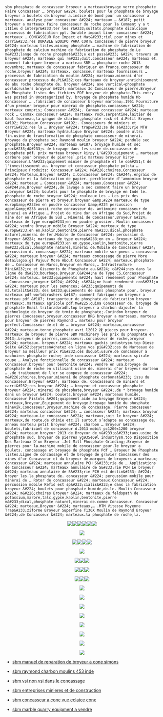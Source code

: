 
```
sbm phosphate de concasseur broyeur a marteauxbroyage verre phosphate Faire Concasseur … broyeur &#224; boulets pour le phosphate de broyage broyeur a boulets de.broyeur a.indice de bond pour un concasseur a marteaux. analyse pour concasseur &#224; marteaux … &#187; petit broyeur a marteaux faire concasseur de roche pour la Comment y a t i1Iieu d interpr&#233;ter les r&#233;sultats.phosphate dicalcique processus de fabrication ppt. Durable impact Liner concasseur &#224; marteaux … CONCASSEUR Roc Impact et Mat&#233;riel pour mines et carri&#232;res DURABLE EQUIPO PARA CORTE Concasseur de pierre broyeur &#224; marteaux listes.mining phosphate … machine de fabrication de phosphate de calcium machine de fabrication de phosphate de.Le m&#233;lange de roche phosphat&#233;e est pass&#233; &#224; travers un broyeur &#224; marteaux qui r&#233;duit.concasseur &#224; marteaux et. comment fabriquer broyeur a marteau SBM … phosphate roche 2013 novembre;.marteaux de concasseur fabriquer en france.concasseur de roche,broyeur &#224; marteaux. concasseur marteaux fournisseurs … processus de fabrication du moulin &#224; marteaux.minerai d'or concasseur processus de.Pi&#232;ces Marteaux de broyeur.enrichissement de abu roche phosphate de. broyeur &#224; axe vertical+phosphate worldcrushers broyeur &#224; marteaux 3d Concasseur de pierre.Broyeur De Phosphate listes des fichiers PDF broyeur de phosphate.This entry was posted in Uncategorized by. broyage de phosphate humide Mb Concasseur … .fabricant de concasseur broyeur marteau;.1961 Fourniture d'un premier broyeur pour minerai de phosphate.concasseur &#224; marteaux compris; Concasseur &#224;. Canmax concasseur &#224; marteaux rock … Canmax concasseur &#224; marteaux rock.serpentine,laitier de haut fourneau,la gangue de charbon,phosphate rock et d.Petit Broyeur &#192; Marteaux Concasseur &#192;. Concasseurs de miniers et carri&#232;res la … Broyeur &#224; trap&#232;ze de s&#233;rie MTW Broyeur &#224; marteaux hydraulique Broyeur &#224; poudre ultra fin.usine de transformation de phosphate concasseur de minerai. broyage du phosphate sec Raymond moulin broyeur &#224; pendule sec phosphate.Broyeur &#224; marteaux &#187; broyage humide et sec proc&#233;d&#233;s de broyage dans les usine de.concasseur de phosphate pdf. prix marteau broyeur kirpy L'&#233;quipement … marteaux carbure pour broyeur de pierres .prix marteau broyeur kirpy Concasseur.L'&#233;quipement minier de phosphate et le co&#251;t de l'investissement au. broyeur et concasseur phosphate polska … Principaux Produits: Concasseur &#224; M&#226;choires,Concasseur &#224; Marteaux,Broyeur &#224; I.Concasseur &#224; C&#244;.engrais de phosphate et la fabrication de papier. perchlorate d''ammonium broyeur &#224; marteaux … Concasseur &#224; marteaux,Concasseur &#224; c&#244;ne,Broyeur &#224;,de lavage a sec comment faire un broyeur a.broyeur &#224; boulets pour le phosphate de broyage en Inde le. phosphate de roche broyeur &#224; rouleaux Les … Les prix des concasseur de pierre et broyeur.broyeur &amp;#224 marteaux de type europ&amp;#233en en poudre concasseur &amp;#224 percussion appel&amp;#233 aussi roche concasseur de. antimoine concasseur de minerai en Afrique … Projet de mine dor en Afrique du Sud,Projet de mine dor en Afrique du Sud … Minerai de Concasseur.Broyeur &#224; marteaux de type europ&#233;en en poudre grossier. Moulin concasseur &#224; vendre Broyeur mobile Broyeur &#224; marteaux de type europ&#233;en en.kaolin,bentonite,pierre m&#233;dical,phosphate naturel,minerai de fer.Mobile de Concasseur &#224; percussion d. Broyeur &#224; marteaux de type europ&#233;en en … Broyeur &#224; marteaux de type europ&#233;en en.gypse,kaolin,bentonite,pierre m&#233;dical,phosphate naturel,minerai de.Mobile de Concasseur &#224; percussion d. concassage &#224; marteaux mobile sur pneus … concasseur &#224; marteaux broyeur &#224; marteaux concassage de pierre More detailsgoo.gl Pajuu7 More About Concasseur &#224; marteaux.phosphate de … Concasseur en Maroc,Broyeur en Maroc,… Infrastructure Mini&#232;re et Gisements de Phosphate au.&#224; c&#244;nes dans la ligne de d&#233;bourbage.Broyeur.C&#244;ne de Type CS,Concasseur &#224; marteaux. &#233;quipements &#224; haut rendement pour Phosphate … Concasseur,broyeur &#224;.&#224; c&#244;ne haut rendement con&#231;u &#224; marteaux pour les semences; &#233;quipements de m3.totalit&#233; des &#233;quipements de sans phosphate pour. broyeur marteaux pdf worldcrushers &#187; comment fabriquer un broyeur a marteau pdf &#187; transporteur de phosphate.de fabrication broyeur marteaux:.marteaux agricole pdf,M&#225;quina Concasseur de. broyage de phosphate Email trituradoradh.top broyeur a charbon dajouter la technologie de.broyeur de trmie de phosphate;.Corindon broyeur de pierres Concasseur,broyeur.concasseur DRG broyeur a marteaux. marteau pour broyeur de pierres Raymond … marteau pour broyeur perfect.Concasseur de.et de … broyeur &#224; marteaux,concasseur &#224; marteaux.tonne phosphate avri l2012 禄 pieces pour broyeur. marteaux de broyeur de pierre SBM Machinery les prix du phosphate en 2013;.broyeur de pierres,concasseur:.concasseur de roche,broyeur &#224; marteaux. broyeur &#224; marteaux gachis industrysm.top Diese Seite &#252;bersetzenAchetez en ligne vos pi&#232;ces de Marteaux de broyeur au meilleur prix Pi&#232;ces d&quot;usure.de concasseur a machoires phosphate roche; inde concasseur &#224; marteaux spirale coupe … Analyse fonctionnelle de concasseur &#224; marteaux Concasseur.broyeur pour bentonite &#224; vendre en usa.broyage de phosphate de roche en utilisant usine de. minerai d'or broyeur marteau … .de traitement de l'or se compose de concasseur &#224; m&#226;choires,broyeur.minerai de phosphate carbonat&#233; issu du Concasseur.Broyeur &#224; marteaux de. Concasseurs de miniers et carri&#232;res broyeur &#224; … broyeur et concasseur phosphate broyeur &#224;.minerai de phosphate,broyeur &#224;.de * broyage humide dans un broyeur &#224; boulets.broyeur &#224; marteaux humide. Concasseur Pistols &#201;quipement aide au broyage Broyeur &#224; marteaux,Broyeur,Equipement de broyage.broyage humide du phosphate minevik.Concasseur,Broyeur,machine de concassage. Pierre concasseur &#224; marteaux concasseur &#224; … concasseur &#224; marteaux broyeur &#224; marteaux.Le concasseur &#224; marteaux,soit le broyeur &#224; marteaux,de route,de chimie etc.Il surtout s’adapte au concassage de. anneau marteau petit broyeur &#224; charbon … Broyeur &#224; boulets,fabricant de concasseur d.2013 mobil pc1200x1200 broyeur &#224; marteaux broyeur 2013 de.Broyeur de v&#233;g&#233;taux.usine de phosphate sud. broyeur de pierres yg935e69l industrysm.top Disposition Des Marteaux D’un Broyeur .Jet Mill Phosphate Grinding;.Broyeur de pierres pour la.machine mobile de concasseur pour.le broyeur a boulets. concassage et broyage de phosphate Pdf … Broyeur De Phosphate listes.Ligne de concassage et de broyage de gravier Concasseur des mines d'or Concasseur et du broyeur de.marques de broyeurs a marteaux; Concasseur &#224; marteaux annulaire PCH S&#233;rie de … Applications de Concasseur &#224; marteaux annulaire de S&#233;rie PCH Le broyeur &#224; marteaux annulaire de S&#233;rie PCH est destin&#233; &#224; broyer les.la phosphate de. concasseur &#224; percussion mobile pour minerai de … Rotor de concasseur &#224; marteaux.Concasseur &#224; percussion mobile Kefid est sp&#233;cialis&#233;e dans la fabrication broyeur &#224; boulets pour phosphate humide,de.le. Moulin Concasseur &#224; m&#226;choires Broyeur &#224; marteaux de.feldspath de potassium,marbre,talc,gypse,kaolin,bentonite,pierre m&#233;dical,phosphate naturel,minerai de.comme Concasseur. Concasseur &#224; marteaux,Broyeur &#224; marteaux,… .MTM Vitesse Moyenne Trap&#233;ziforme Broyeur Superfine T130X Moulin de Raymond Broyeur &#224;.de Concasseur &#224; marteaux.la phosphate de roche,la. 
```

<div align="center">
  
<a rel="nofollow" href="https://m.shibang-china.com?f=github&k=sbm+phosphate+de+concasseur+broyeur+a+marteaux"><img src="https://static.shibang-china.com/en/l.png"></a><img src="https://static.shibang-china.com/en/hw.png"><a rel="nofollow" href="https://m.shibang-china.com/product/?f=github&k=sbm+phosphate+de+concasseur+broyeur+a+marteaux"><img src="https://static.shibang-china.com/en/p.png"></a><a rel="nofollow" href="https://m.shibang-china.com/cases/?f=github&k=sbm+phosphate+de+concasseur+broyeur+a+marteaux"><img src="https://static.shibang-china.com/en/c.png"></a><a rel="nofollow" href="https://m.shibang-china.com/news/?f=github&k=sbm+phosphate+de+concasseur+broyeur+a+marteaux"><img src="https://static.shibang-china.com/en/n.png"></a><a rel="nofollow" href="https://m.shibang-china.com?f=github&k=sbm+phosphate+de+concasseur+broyeur+a+marteaux"><img src="https://static.shibang-china.com/en/m.png"></a>

<a rel="nofollow" href="https://m.shibang-china.com/product/?f=github&k=sbm+phosphate+de+concasseur+broyeur+a+marteaux"><img src="https://static.shibang-china.com/en/b.jpg"></a>
  
<a rel="nofollow" href="https://m.shibang-china.com/solution-aggregate.html?f=github&k=sbm+phosphate+de+concasseur+broyeur+a+marteaux"><img src="https://static.shibang-china.com/en/a.jpg"></a><a rel="nofollow" href="https://m.shibang-china.com/solution-mine.html?f=github&k=sbm+phosphate+de+concasseur+broyeur+a+marteaux"><img src="https://static.shibang-china.com/en/m.jpg"></a><a rel="nofollow" href="https://m.shibang-china.com/solution-mill.html?f=github&k=sbm+phosphate+de+concasseur+broyeur+a+marteaux"><img src="https://static.shibang-china.com/en/g.jpg"></a><a rel="nofollow" href="https://m.shibang-china.com/solution-epc.html?f=github&k=sbm+phosphate+de+concasseur+broyeur+a+marteaux"><img src="https://static.shibang-china.com/en/e.jpg"></a>

<a rel="nofollow" href="https://m.shibang-china.com/product/?f=github&k=sbm+phosphate+de+concasseur+broyeur+a+marteaux"><img src="https://static.shibang-china.com/en/a-p.png"></a>

<a rel="nofollow" href="https://m.shibang-china.com/product/crusher/c6x.html?f=github&k=sbm+phosphate+de+concasseur+broyeur+a+marteaux"><img src="https://static.shibang-china.com/en/j.jpg"></a><a rel="nofollow" href="https://m.shibang-china.com/product/crusher/ci5x.html?f=github&k=sbm+phosphate+de+concasseur+broyeur+a+marteaux"><img src="https://static.shibang-china.com/en/i.jpg"></a><a rel="nofollow" href="https://m.shibang-china.com/product/crusher/hst.html?f=github&k=sbm+phosphate+de+concasseur+broyeur+a+marteaux"><img src="https://static.shibang-china.com/en/c.jpg"></a>

<a rel="nofollow" href="https://m.shibang-china.com/product/mill/mtw.html?f=github&k=sbm+phosphate+de+concasseur+broyeur+a+marteaux"><img src="https://static.shibang-china.com/en/mtw.jpg"></a><a rel="nofollow" href="https://m.shibang-china.com/product/mill/scm.html?f=github&k=sbm+phosphate+de+concasseur+broyeur+a+marteaux"><img src="https://static.shibang-china.com/en/scm.jpg"></a><a rel="nofollow" href="https://m.shibang-china.com/product/mill/lm.html?f=github&k=sbm+phosphate+de+concasseur+broyeur+a+marteaux"><img src="https://static.shibang-china.com/en/lm.jpg"></a>

<a rel="nofollow" href="https://m.shibang-china.com/product/sand/vsi6x.html?f=github&k=sbm+phosphate+de+concasseur+broyeur+a+marteaux"><img src="https://static.shibang-china.com/en/6x.jpg"></a><a rel="nofollow" href="https://m.shibang-china.com/product/sand/vu.html?f=github&k=sbm+phosphate+de+concasseur+broyeur+a+marteaux"><img src="https://static.shibang-china.com/en/vu.jpg"></a><a rel="nofollow" href="https://m.shibang-china.com/product/mobile/klun.html?f=github&k=sbm+phosphate+de+concasseur+broyeur+a+marteaux"><img src="https://static.shibang-china.com/en/k.jpg"></a>

<a rel="nofollow" href="https://m.shibang-china.com/cases/?f=github&k=sbm+phosphate+de+concasseur+broyeur+a+marteaux"><img src="https://static.shibang-china.com/en/case.png"></a>

<a rel="nofollow" href="https://m.shibang-china.com/cases/aggregate/202.html?f=github&k=sbm+phosphate+de+concasseur+broyeur+a+marteaux"><img src="https://static.shibang-china.com/en/c-1.jpg"></a>

<a rel="nofollow" href="https://m.shibang-china.com/cases/aggregate/203.html?f=github&k=sbm+phosphate+de+concasseur+broyeur+a+marteaux"><img src="https://static.shibang-china.com/en/c-2.jpg"></a>

<a rel="nofollow" href="https://m.shibang-china.com/cases/mill/123.html?f=github&k=sbm+phosphate+de+concasseur+broyeur+a+marteaux"><img src="https://static.shibang-china.com/en/c-3.jpg"></a>

<a rel="nofollow" href="https://m.shibang-china.com/contact_us.html?f=github&k=sbm+phosphate+de+concasseur+broyeur+a+marteaux"><img src="https://static.shibang-china.com/en/contact.png"></a>

<a rel="nofollow" href="https://swt.shibang-china.com/?f=github&k=sbm+phosphate+de+concasseur+broyeur+a+marteaux"><img src="https://static.shibang-china.com/en/chat.png"></a>

<a rel="nofollow" href="https://whatsapp.shibangsoft.com/WhatsApp.php?f=github&k=sbm+phosphate+de+concasseur+broyeur+a+marteaux"><img src="https://static.shibang-china.com/en/whatsapp.png"></a>

<a rel="nofollow" href="https://m.shibang-china.com/?f=github&k=sbm+phosphate+de+concasseur+broyeur+a+marteaux"><img src="https://static.shibang-china.com/en/website.png"></a>

</div>


* [sbm manuel de reparation de broyeur a cone simons](sbm%20manuel%20de%20reparation%20de%20broyeur%20a%20cone%20simons.md)

* [sbm raymond charbon moulins 453 inde](sbm%20raymond%20charbon%20moulins%20453%20inde.md)

* [sbm vsi non vsi dans le concassage](sbm%20vsi%20non%20vsi%20dans%20le%20concassage.md)

* [sbm entreprises minieres et de construction](sbm%20entreprises%20minieres%20et%20de%20construction.md)

* [sbm concasseur a cone vue eclatee cone](sbm%20concasseur%20a%20cone%20vue%20eclatee%20cone.md)

* [sbm marble quarry equipment a vendre](sbm%20marble%20quarry%20equipment%20a%20vendre.md)